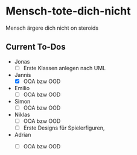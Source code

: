 # Mensch-tote-dich-nicht
Mensch ärgere dich nicht on steroids


## Current To-Dos
- Jonas
  - [ ] Erste Klassen anlegen nach UML
- Jannis
  - [x] OOA bzw OOD
- Emilio
  - [ ] OOA bzw OOD
- Simon
  - [ ] OOA bzw OOD
- Niklas
  - [ ] OOA bzw OOD 
  - [ ] Erste Designs für Spielerfiguren, 
- Adrian
  - [ ] OOA bzw OOD
        

        
        
        
      

  
